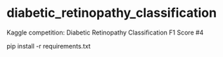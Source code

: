 # diabetic_retinopathy_classification
Kaggle competition: Diabetic Retinopathy Classification F1 Score #4

pip install -r requirements.txt